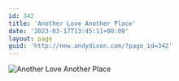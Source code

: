 ```yaml
---
id: 342
title: 'Another Love Another Place'
date: '2023-03-17T13:45:11+00:00'
layout: page
guid: 'http://new.andydixon.com/?page_id=342'
---
```


![Another Love Another Place](https://i0.wp.com/assets.g8x2.ldn.idrivee2-23.com/posters/Another%20Love%20Another%20Place%2001.jpg?w=1200&ssl=1 "Another Love Another Place")